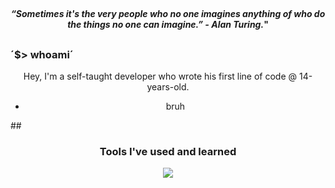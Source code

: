 ##
<!-- Whoah! You have just found an amazing easter egg -- congrats!  -->

  <!-- Quote -->
  <div>
    <h4 align="center"><em>“Sometimes it's the very people who no one imagines anything of who do the things no one can imagine.” - Alan Turing.</em>"
      <span align="center"></span>
    </h4>
  </div>

  ##
  <!-- About me, or who? -->
  <h3>´$> whoami´</h3>
  <div align="center">
    <p>Hey, I'm a self-taught developer who wrote his first line of code @ 14-years-old.</p>
    <ul>
      <li>bruh</li>
    </ul>
  </div>
  ##
  <!-- Skillset -->
  <h3 align="center">Tools I've used and learned</h3>
  <div align="center">
    <!-- https://skillicons.dev/ -->
    <img src="https://skillicons.dev/icons?i=linux,bash,aws,docker,cloudflare,py,rust,ts,js,nodejs,npm,neovim,git,jenkins,postman,tailwind,photoshop,postgres,discordjs,&perline=6" />
  </div>
  
  ##
  
</span>
